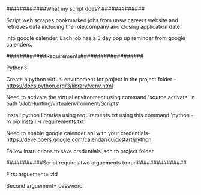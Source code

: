 ############What my script does? #############


Script web scrapes bookmarked jobs from unsw careers website and retrieves data including the role,company and closing application date 

into google calender. Each job has a 3 day pop up reminder from google calenders.




############Requirements###################

Python3 

Create a python virtual environment for project in the project folder - https://docs.python.org/3/library/venv.html

Need to activate the virtual environment using command 'source activate' in path '/JobHunting/virtualenvironment/Scripts'

Install python libraries using requirements.txt using this command 'python -m pip install -r requirements.txt'

Need to enable google calender api with your credentials- https://developers.google.com/calendar/quickstart/python 

Follow instructions to save credentials.json to project folder 








###########Script requires two arguements to run############### 

First arguement= zid 

Second arguement= password 



